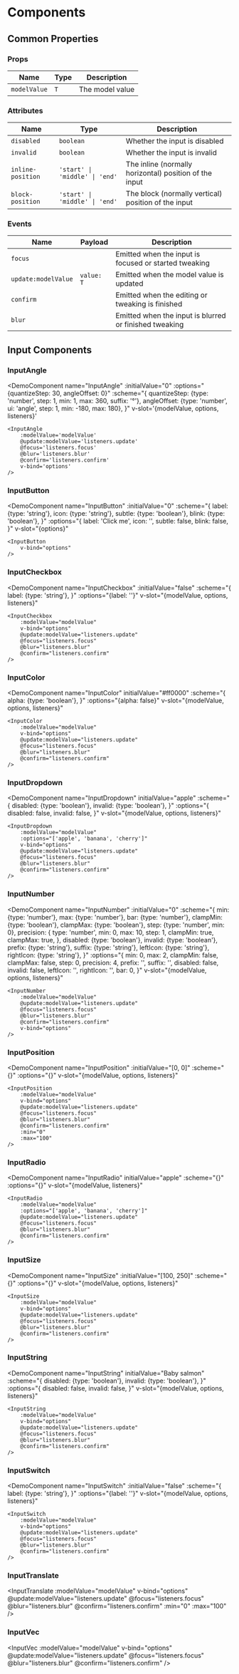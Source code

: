 <MultiSelectPopup />

# Components


## Common Properties

### Props

| Name | Type |  Description |
|------|---------|-------------|
| `modelValue` | `T`  | The model value |


### Attributes

| Name | Type |  Description |
|------|---------|-------------|
| `disabled` | `boolean` | Whether the input is disabled |
| `invalid` | `boolean` | Whether the input is invalid |
| `inline-position` | `'start' \| 'middle' \| 'end'` | The inline (normally horizontal) position of the input |
| `block-position` | `'start' \| 'middle' \| 'end'` | The block (normally vertical) position of the input |


### Events

| Name | Payload | Description |
|------|---------|-------------|
| `focus` | | Emitted when the input is focused or started tweaking |
| `update:modelValue` | `value: T` | Emitted when the model value is updated |
| `confirm` | | Emitted when the editing or tweaking is finished |
| `blur` | | Emitted when the input is blurred or finished tweaking |

## Input Components

### InputAngle

<DemoComponent
	name="InputAngle"
	:initialValue="0"
	:options="{quantizeStep: 30, angleOffset: 0}"
	:scheme="{
		quantizeStep: {type: 'number', step: 1, min: 1, max: 360, suffix: '°'},
		angleOffset: {type: 'number', ui: 'angle', step: 1, min: -180, max: 180},
	}"
	v-slot='{modelValue, options, listeners}'
>
	<InputAngle
		:modelValue='modelValue'
		@update:modelValue='listeners.update'
		@focus='listeners.focus'
		@blur='listeners.blur'
		@confirm='listeners.confirm'
		v-bind='options'
	/>
</DemoComponent>

### InputButton

<DemoComponent
	name="InputButton"
	:initialValue="0"
	:scheme="{
		label: {type: 'string'},
		icon: {type: 'string'},
		subtle: {type: 'boolean'},
		blink: {type: 'boolean'},
	}"
	:options="{
		label: 'Click me',
		icon: '',
		subtle: false,
		blink: false,
	}"
	v-slot="{options}"
>
	<InputButton
		v-bind="options"
	/>
</DemoComponent>

### InputCheckbox

<DemoComponent
	name="InputCheckbox"
	:initialValue="false"
	:scheme="{
		label: {type: 'string'},
	}"
	:options="{label: ''}"
	v-slot="{modelValue, options, listeners}"
>
	<InputCheckbox
		:modelValue="modelValue"
		v-bind="options"
		@update:modelValue="listeners.update"
		@focus="listeners.focus"
		@blur="listeners.blur"
		@confirm="listeners.confirm"
	/>
</DemoComponent>

### InputColor

<DemoComponent
	name="InputColor"
	initialValue="#ff0000"
	:scheme="{
		alpha: {type: 'boolean'},
	}"
	:options="{alpha: false}"
	v-slot="{modelValue, options, listeners}"
>
	<InputColor
		:modelValue="modelValue"
		v-bind="options"
		@update:modelValue="listeners.update"
		@focus="listeners.focus"
		@blur="listeners.blur"
		@confirm="listeners.confirm"
	/>
</DemoComponent>

### InputDropdown

<DemoComponent
	name="InputDropdown"
	initialValue="apple"
	:scheme="{
		disabled: {type: 'boolean'},
		invalid: {type: 'boolean'},
	}"
	:options="{
		disabled: false,
		invalid: false,
	}"
	v-slot="{modelValue, options, listeners}"
>
	<InputDropdown
		:modelValue="modelValue"
		:options="['apple', 'banana', 'cherry']"
		v-bind="options"
		@update:modelValue="listeners.update"
		@focus="listeners.focus"
		@blur="listeners.blur"
		@confirm="listeners.confirm"
	/>
</DemoComponent>

### InputNumber

<DemoComponent
	name="InputNumber"
	:initialValue="0"
	:scheme="{
		min: {type: 'number'},
		max: {type: 'number'},
		bar: {type: 'number'},
		clampMin: {type: 'boolean'},
		clampMax: {type: 'boolean'},
		step: {type: 'number', min: 0},
		precision: {
			type: 'number',
			min: 0,
			max: 10,
			step: 1,
			clampMin: true,
			clampMax: true,
		},
		disabled: {type: 'boolean'},
		invalid: {type: 'boolean'},
		prefix: {type: 'string'},
		suffix: {type: 'string'},
		leftIcon: {type: 'string'},
		rightIcon: {type: 'string'},
	}"
	:options="{
		min: 0,
		max: 2,
		clampMin: false,
		clampMax: false,
		step: 0,
		precision: 4,
		prefix: '',
		suffix: '',
		disabled: false,
		invalid: false,
		leftIcon: '',
		rightIcon: '',
		bar: 0,
	}"
	v-slot="{modelValue, options, listeners}"
>
	<InputNumber
		:modelValue="modelValue"
		@update:modelValue="listeners.update"
		@focus="listeners.focus"
		@blur="listeners.blur"
		@confirm="listeners.confirm"
		v-bind="options"
	/>
</DemoComponent>

### InputPosition

<DemoComponent
	name="InputPosition"
	:initialValue="[0, 0]"
	:scheme="{}"
	:options="{}"
	v-slot="{modelValue, options, listeners}"
>
	<InputPosition
		:modelValue="modelValue"
		v-bind="options"
		@update:modelValue="listeners.update"
		@focus="listeners.focus"
		@blur="listeners.blur"
		@confirm="listeners.confirm"
		:min="0"
		:max="100"
	/>
</DemoComponent>

### InputRadio

<DemoComponent
	name="InputRadio"
	initialValue="apple"
	:scheme="{}"
	:options="{}"
	v-slot="{modelValue, listeners}"
>
	<InputRadio
		:modelValue="modelValue"
		:options="['apple', 'banana', 'cherry']"
		@update:modelValue="listeners.update"
		@focus="listeners.focus"
		@blur="listeners.blur"
		@confirm="listeners.confirm"
	/>
</DemoComponent>

### InputSize

<DemoComponent
	name="InputSize"
	:initialValue="[100, 250]"
	:scheme="{}"
	:options="{}"
	v-slot="{modelValue, options, listeners}"
>
	<InputSize
		:modelValue="modelValue"
		v-bind="options"
		@update:modelValue="listeners.update"
		@focus="listeners.focus"
		@blur="listeners.blur"
		@confirm="listeners.confirm"
	/>
</DemoComponent>

### InputString

<DemoComponent
	name="InputString"
	initialValue="Baby salmon"
	:scheme="{
		disabled: {type: 'boolean'},
		invalid: {type: 'boolean'},
	}"
	:options="{
		disabled: false,
		invalid: false,
	}"
	v-slot="{modelValue, options, listeners}"
>
	<InputString
		:modelValue="modelValue"
		v-bind="options"
		@update:modelValue="listeners.update"
		@focus="listeners.focus"
		@blur="listeners.blur"
		@confirm="listeners.confirm"
	/>
</DemoComponent>

### InputSwitch

<DemoComponent
	name="InputSwitch"
	:initialValue="false"
	:scheme="{
		label: {type: 'string'},
	}"
	:options="{label: ''}"
	v-slot="{modelValue, options, listeners}"
>
	<InputSwitch
		:modelValue="modelValue"
		v-bind="options"
		@update:modelValue="listeners.update"
		@focus="listeners.focus"
		@blur="listeners.blur"
		@confirm="listeners.confirm"
	/>
</DemoComponent>

### InputTranslate

<DemoComponent
	name="InputTranslate"
	:initialValue="[0, 0]"
	:scheme="{}"
	:options="{}"
	v-slot="{modelValue, options, listeners}">
	<InputTranslate
		:modelValue="modelValue"
		v-bind="options"
		@update:modelValue="listeners.update"
		@focus="listeners.focus"
		@blur="listeners.blur"
		@confirm="listeners.confirm"
		:min="0"
		:max="100"
	/>
</DemoComponent>

### InputVec

<DemoComponent
	name="InputVec"
	:initialValue="[0, 0, 0, 0]"
	:scheme="{}"
	:options="{}"
	v-slot="{modelValue, options, listeners}">
	<InputVec
		:modelValue="modelValue"
		v-bind="options"
		@update:modelValue="listeners.update"
		@focus="listeners.focus"
		@blur="listeners.blur"
		@confirm="listeners.confirm"
	/>
</DemoComponent>

